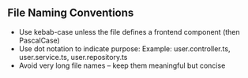 ## File Naming Conventions

- Use kebab-case unless the file defines a frontend component (then PascalCase)
- Use dot notation to indicate purpose:
  Example: user.controller.ts, user.service.ts, user.repository.ts
- Avoid very long file names – keep them meaningful but concise
